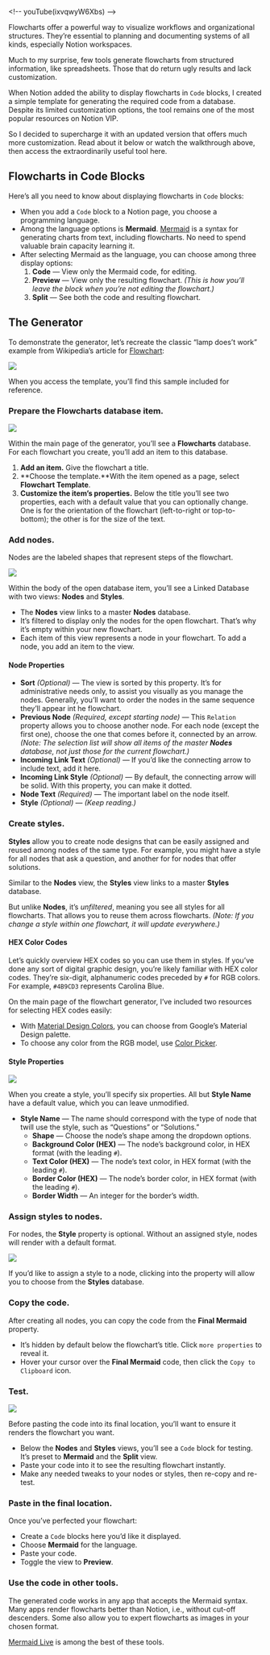 
\<!-- youTube(ixvqwyW6Xbs) --\>

Flowcharts offer a powerful way to visualize workflows and organizational structures. They’re essential to planning and documenting systems of all kinds, especially Notion workspaces.

Much to my surprise, few tools generate flowcharts from structured information, like spreadsheets. Those that do return ugly results and lack customization.

When Notion added the ability to display flowcharts in `Code` blocks, I created a simple template for generating the required code from a database. Despite its limited customization options, the tool remains one of the most popular resources on Notion VIP. 

So I decided to supercharge it with an updated version that offers much more customization. Read about it below or watch the walkthrough above, then access the extraordinarily useful tool here.

## Flowcharts in Code Blocks
Here’s all you need to know about displaying flowcharts in `Code` blocks:
- When you add a `Code` block to a Notion page, you choose a programming language.
- Among the language options is **Mermaid**. [Mermaid](https://mermaid.js.org/) is a syntax for generating charts from text, including flowcharts. No need to spend valuable brain capacity learning it.
- After selecting Mermaid as the language, you can choose among three display options:
	1. **Code** — View only the Mermaid code, for editing.
	2. **Preview** — View only the resulting flowchart. _(This is how you’ll leave the block when you’re not editing the flowchart.)_
	3. **Split** — See both the code and resulting flowchart.

## The Generator
To demonstrate the generator, let’s recreate the classic “lamp does’t work” example from Wikipedia’s article for [Flowchart](https://en.wikipedia.org/wiki/Flowchart):

![](https://assets.notion.vip/assets/insights/flowchart-generator/og-flowchart.svg)

When you access the template, you’ll find this sample included for reference.

### Prepare the Flowcharts database item.

![](https://assets.notion.vip/assets/insights/flowchart-generator/create-flowcharts-database-item.gif)

Within the main page of the generator, you’ll see a **Flowcharts** database. For each flowchart you create, you’ll add an item to this database.

1. **Add an item.** Give the flowchart a title.
2. **Choose the template.**With the item opened as a page, select **Flowchart Template**.
3. **Customize the item’s properties.** Below the title you’ll see two properties, each with a default value that you can optionally change. One is for the orientation of the flowchart (left-to-right or top-to-bottom); the other is for the size of the text.

### Add nodes.
Nodes are the labeled shapes that represent steps of the flowchart.

![](https://assets.notion.vip/assets/insights/flowchart-generator/add-nodes.png)

Within the body of the open database item, you’ll see a Linked Database with two views: **Nodes** and **Styles**.

- The **Nodes** view links to a master **Nodes** database.
- It’s filtered to display only the nodes for the open flowchart. That’s why it’s empty within your new flowchart.
- Each item of this view represents a node in your flowchart. To add a node, you add an item to the view.

#### Node Properties
- **Sort** _(Optional)_ — The view is sorted by this property. It’s for administrative needs only, to assist you visually as you manage the nodes. Generally, you’ll want to order the nodes in the same sequence they’ll appear int he flowchart.
- **Previous Node** _(Required, except starting node)_ — This `Relation` property allows you to choose another node. For each node (except the first one), choose the one that comes before it, connected by an arrow. _(Note: The selection list will show all items of the master **Nodes** database, not just those for the current flowchart.)_
- **Incoming Link Text** _(Optional)_ — If you’d like the connecting arrow to include text, add it here.
-  **Incoming Link Style** _(Optional)_ — By default, the connecting arrow will be solid. With this property, you can make it dotted.
- **Node Text** _(Required)_ — The important label on the node itself.
- **Style** _(Optional)_ — _(Keep reading.)_

### Create styles.
**Styles** allow you to create node designs that can be easily assigned and reused among nodes of the same type. For example, you might have a style for all nodes that ask a question, and another for for nodes that offer solutions.

Similar to the **Nodes** view, the **Styles** view links to a master **Styles** database. 

But unlike **Nodes**, it’s _unfiltered_, meaning you see all styles for all flowcharts. That allows you to reuse them across flowcharts. _(Note: If you change a style within one flowchart, it will update everywhere.)_

#### HEX Color Codes
Let’s quickly overview HEX codes so you can use them in styles. If you’ve done any sort of digital graphic design, you’re likely familiar with HEX color codes. They’re six-digit, alphanumeric codes preceded by `#` for RGB colors. For example, `#4B9CD3` represents Carolina Blue.

On the main page of the flowchart generator, I’ve included two resources for selecting HEX codes easily:
- With [Material Design Colors](https://materialui.co/colors/), you can choose from Google’s Material Design palette.
- To choose any color from the RGB model, use [Color Picker](https://htmlcolorcodes.com/color-picker/). 

#### Style Properties

![](https://assets.notion.vip/assets/insights/flowchart-generator/styles.png)

When you create a style, you’ll specify six properties. All but **Style Name** have a default value, which you can leave unmodified.
- **Style Name** — The name should correspond with the type of node that twill use the style, such as “Questions” or “Solutions.”
	- **Shape** — Choose the node’s shape among the dropdown options.
	- **Background Color (HEX)** — The node’s background color, in HEX format (with the leading `#`).
	- **Text Color (HEX)** — The node’s text color, in HEX format (with the leading `#`).
	- **Border Color (HEX)** — The node’s border color, in HEX format (with the leading `#`).
	- **Border Width** — An integer for the border’s width.

### Assign styles to nodes.

For nodes, the **Style** property is optional. Without an assigned style, nodes will render with a default format.

![](https://assets.notion.vip/assets/insights/flowchart-generator/assign-style.gif)

If you’d like to assign a style to a node, clicking into the property will allow you to choose from the **Styles** database.

### Copy the code.

After creating all nodes, you can copy the code from the **Final Mermaid** property.
- It’s hidden by default below the flowchart’s title. Click `more properties` to reveal it.
- Hover your cursor over the **Final Mermaid** code, then click the `Copy to Clipboard` icon.

### Test.

![](https://assets.notion.vip/assets/insights/flowchart-generator/test-mermaid.gif)

Before pasting the code into its final location, you’ll want to ensure it renders the flowchart you want.

- Below the **Nodes** and **Styles** views, you’ll see a `Code` block for testing. It’s preset to **Mermaid** and the **Split** view. 
- Paste your code into it to see the resulting flowchart instantly.
- Make any needed tweaks to your nodes or styles, then re-copy and re-test.

### Paste in the final location.
Once you’ve perfected your flowchart:
- Create a `Code` blocks here you’d like it displayed. 
- Choose **Mermaid** for the language.
- Paste your code.
- Toggle the view to **Preview**.

### Use the code in other tools.
The generated code works in any app that accepts the Mermaid syntax. Many apps render flowcharts better than Notion, i.e., without cut-off descenders. Some also allow you to expert flowcharts as images in your chosen format.

[Mermaid Live](https://mermaid.live/) is among the best of these tools.
